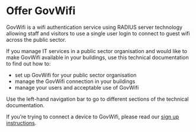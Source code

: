 # Offer GovWifi

GovWifi is a wifi authentication service using RADIUS server technology allowing staff and visitors to use a single user login to connect to guest wifi across the public sector. 

If you manage IT services in a public sector organisation and would like to make GovWifi available in your buildings, use this technical documentation to find out how to:

- set up GovWifi for your public sector organisation
- manage the GovWifi connection in your buildings
- manage your users and acceptable use of GovWifi

Use the left-hand navigation bar to go to different sections of the technical documentation.

If you’re trying to connect a device to GovWifi, please read our [sign up instructions](https://www.wifi.service.gov.uk/about-govwifi/connect-to-govwifi/).
